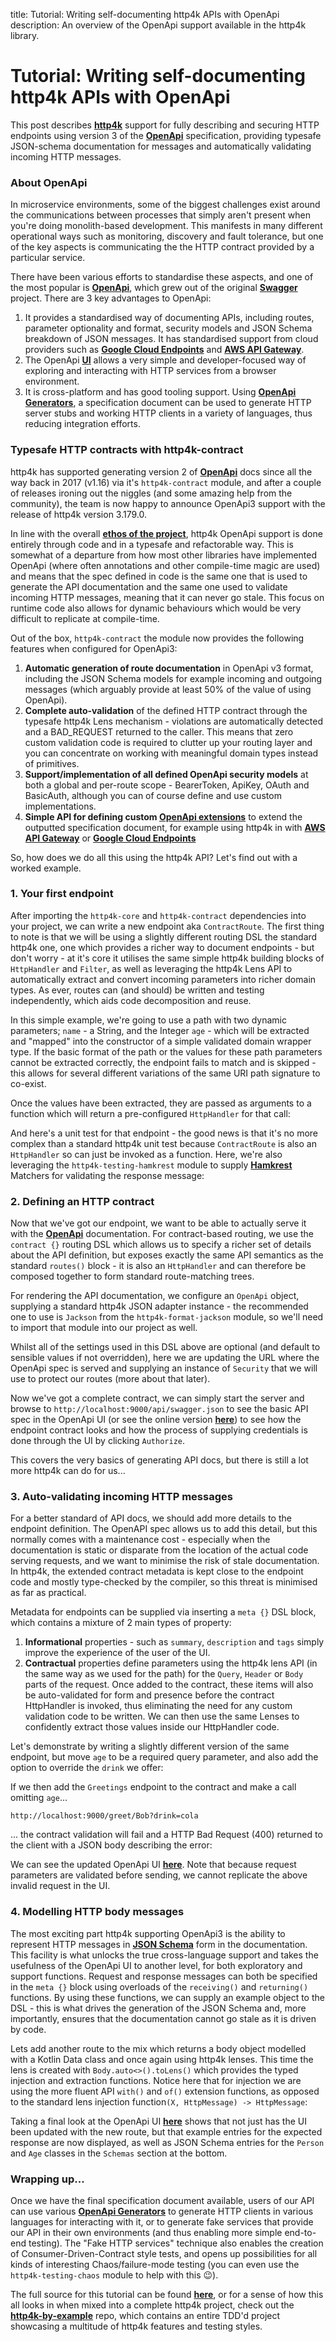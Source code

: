 title: Tutorial: Writing self-documenting http4k APIs with OpenApi
description: An overview of the OpenApi support available in the http4k library.

# Tutorial: Writing self-documenting http4k APIs with OpenApi

This post describes **[http4k]** support for fully describing and securing HTTP endpoints using version 3 of the **[OpenApi]** specification, providing typesafe JSON-schema documentation for messages and automatically validating incoming HTTP messages.

### About OpenApi
In microservice environments, some of the biggest challenges exist around the communications between processes that simply aren't present when you're doing monolith-based development. This manifests in many different operational ways such as monitoring, discovery and fault tolerance, but one of the key aspects is communicating the the HTTP contract provided by a particular service.

There have been various efforts to standardise these aspects, and one of the most popular is **[OpenApi]**, which grew out of the original **[Swagger]** project. There are 3 key advantages to OpenApi:

1. It provides a standardised way of documenting APIs, including routes, parameter optionality and format, security models and JSON Schema breakdown of JSON messages. It has standardised support from cloud providers such as **[Google Cloud Endpoints]** and **[AWS API Gateway]**.
1. The OpenApi **[UI](https://www.http4k.org/openapi3/)** allows a very simple and developer-focused way of exploring and interacting with HTTP services from a browser environment.
1. It is cross-platform and has good tooling support. Using **[OpenApi Generators]**, a specification document can be used to generate HTTP server stubs and working HTTP clients in a variety of languages, thus reducing integration efforts.

### Typesafe HTTP contracts with http4k-contract
http4k has supported generating version 2 of **[OpenApi]** docs since all the way back in 2017 (v1.16) via it's `http4k-contract` module, and after a couple of releases ironing out the niggles (and some amazing help from the community), the team is now happy to announce OpenApi3 support with the release of http4k version 3.179.0.

In line with the overall **[ethos of the project](/rationale)**, http4k OpenApi support is done entirely through code and in a typesafe and refactorable way. This is somewhat of a departure from how most other libraries have implemented OpenApi (where often annotations and other compile-time magic are used) and means that the spec defined in code is the same one that is used to generate the API documentation and the same one used to validate incoming HTTP messages, meaning that it can never go stale. This focus on runtime code also allows for dynamic behaviours which would be very difficult to replicate at compile-time.

Out of the box, `http4k-contract` the module now provides the following features when configured for OpenApi3:

1. **Automatic generation of route documentation** in OpenApi v3 format, including the JSON Schema models for example incoming and outgoing messages (which arguably provide at least 50% of the value of using OpenApi).
1. **Complete auto-validation** of the defined HTTP contract through the typesafe http4k Lens mechanism - violations are automatically detected and a BAD_REQUEST returned to the caller. This means that zero custom validation code is required to clutter up your routing layer and you can concentrate on working with meaningful domain types instead of primitives.
1. **Support/implementation of all defined OpenApi security models** at both a global and per-route scope - BearerToken, ApiKey, OAuth and BasicAuth, although you can of course define and use custom implementations.
1. **Simple API for defining custom [OpenApi extensions]** to extend the outputted specification document, for example using http4k in with **[AWS API Gateway]** or **[Google Cloud Endpoints]**

So, how does we do all this using the http4k API? Let's find out with a worked example. 

### 1. Your first endpoint
After importing the `http4k-core` and `http4k-contract` dependencies into your project, we can write a new endpoint aka `ContractRoute`. The first thing to note is that we will be using a slightly different routing DSL the standard http4k one, one which provides a richer way to document endpoints - but don't worry - at it's core it utilises the same simple http4k building blocks of `HttpHandler` and `Filter`, as well as leveraging the http4k Lens API to automatically extract and convert incoming  parameters into richer domain types. As ever, routes can (and should) be written and testing independently, which aids code decomposition and reuse. 

In this simple example, we're going to use a path with two dynamic parameters; `name` - a String, and the Integer `age` - which will be extracted and "mapped" into the constructor of a simple validated domain wrapper type. If the basic format of the path or the values for these path parameters cannot be extracted correctly, the endpoint fails to match and is skipped - this allows for several different variations of the same URI path signature to co-exist. 

Once the values have been extracted, they are passed as arguments to a function which will return a pre-configured `HttpHandler` for that call:

<script src="https://gist-it.appspot.com/https://github.com/http4k/http4k/blob/master/src/docs/tutorials/self_documenting_apis_with_openapi/1_route.kt"></script>

And here's a unit test for that endpoint - the good news is that it's no more complex than a standard http4k unit test because `ContractRoute` is also an `HttpHandler` so can just be invoked as a function. Here, we're also leveraging the `http4k-testing-hamkrest` module to supply **[Hamkrest]** Matchers for validating the response message:

<script src="https://gist-it.appspot.com/https://github.com/http4k/http4k/blob/master/src/docs/tutorials/self_documenting_apis_with_openapi/1_test.kt"></script>

### 2. Defining an HTTP contract
Now that we've got our endpoint, we want to be able to actually serve it with the **[OpenApi]** documentation. For contract-based routing, we use the `contract {}` routing DSL which allows us to specify a richer set of details about the API definition, but exposes exactly the same API semantics as the standard `routes()` block - it is also an `HttpHandler` and can therefore be composed together to form standard route-matching trees.

For rendering the API documentation, we configure an `OpenApi` object, supplying a standard http4k JSON adapter instance - the recommended one to use is `Jackson` from the `http4k-format-jackson` module, so we'll need to import that module into our project as well.

Whilst all of the settings used in this DSL above are optional (and default to sensible values if not overridden), here we are updating the URL where the OpenApi spec is served and supplying an instance of `Security` that we will use to protect our routes (more about that later). 

<script src="https://gist-it.appspot.com/https://github.com/http4k/http4k/blob/master/src/docs/tutorials/self_documenting_apis_with_openapi/2_app.kt"></script>

Now we've got a complete contract, we can simply start the server and browse to `http://localhost:9000/api/swagger.json` to see the basic API spec in the OpenApi UI (or see the online version **<a target="_blank" href="https://www.http4k.org/openapi3/?url=https%3A%2F%2Fraw.githubusercontent.com%2Fhttp4k%2Fhttp4k%2Fmaster%2Fsrc%2Fdocs%2Ftutorials%2Fself_documenting_apis_with_openapi%2F2_openapi.json">here</a>**) to see how the endpoint contract looks and how the process of supplying credentials is done through the UI by clicking `Authorize`. 

This covers the very basics of generating API docs, but there is still a lot more http4k can do for us...

### 3. Auto-validating incoming HTTP messages
For a better standard of API docs, we should add more details to the endpoint definition. The OpenAPI spec allows us to add this detail, but this normally comes with a maintenance cost - especially when the documentation is static or disparate from the location of the actual code serving requests, and we want to minimise the risk of stale documentation.
In http4k, the extended contract metadata is kept close to the endpoint code and mostly type-checked by the compiler, so this threat is minimised as far as practical. 

Metadata for endpoints can be supplied via inserting a `meta {}` DSL block, which contains a mixture of 2 main types of property: 

1. **Informational** properties - such as `summary`, `description` and `tags` simply improve the experience of the user of the UI.
1. **Contractual** properties define parameters using the http4k lens API (in the same way as we used for the path) for the `Query`, `Header` or `Body` parts of the request. Once added to the contract, these items will also be auto-validated for form and presence before the contract HttpHandler is invoked, thus eliminating the need for any custom validation code to be written. We can then use the same Lenses to confidently extract those values inside our HttpHandler code.

Let's demonstrate by writing a slightly different version of the same endpoint, but move `age` to be a required query parameter, and also add the option to override the `drink` we offer:

<script src="https://gist-it.appspot.com/https://github.com/http4k/http4k/blob/master/src/docs/tutorials/self_documenting_apis_with_openapi/3_route.kt"></script>

If we then add the `Greetings` endpoint to the contract and make a call omitting `age`...

```http://localhost:9000/greet/Bob?drink=cola```

... the contract validation will fail and a HTTP Bad Request (400) returned to the client with a JSON body describing the error:

<script src="https://gist-it.appspot.com/https://github.com/http4k/http4k/blob/master/src/docs/tutorials/self_documenting_apis_with_openapi/3_failure-response.http"></script>

We can see the updated OpenApi UI **<a target="_blank" href="https://www.http4k.org/openapi3/?url=https%3A%2F%2Fraw.githubusercontent.com%2Fhttp4k%2Fhttp4k%2Fmaster%2Fsrc%2Fdocs%2Ftutorials%2Fself_documenting_apis_with_openapi%2F3_openapi.json">here</a>**. Note that because request parameters are validated before sending, we cannot replicate the above invalid request in the UI.

### 4. Modelling HTTP body messages
The most exciting part http4k supporting OpenApi3 is the ability to represent HTTP messages in **[JSON Schema]** form in the documentation. This facility is what unlocks the true cross-language support and takes the usefulness of the OpenApi UI to another level, for both exploratory and support functions. Request and response messages can both be specified in the `meta {}` block using overloads of the `receiving()` and `returning()` functions. By using these functions, we can supply an example object to the DSL - this is what drives the generation of the JSON Schema and, more importantly, ensures that the documentation cannot go stale as it is driven by code.

Lets add another route to the mix which returns a body object modelled with a Kotlin Data class and once again using http4k lenses. This time the lens is created with `Body.auto<>().toLens()` which provides the typed injection and extraction functions. Notice here that for injection we are using the more fluent API  `with()` and `of()` extension functions, as opposed to the standard lens injection function`(X, HttpMessage) -> HttpMessage`:

<script src="https://gist-it.appspot.com/https://github.com/http4k/http4k/blob/master/src/docs/tutorials/self_documenting_apis_with_openapi/4_route.kt"></script>

Taking a final look at the OpenApi UI **<a target="_blank" href="https://www.http4k.org/openapi3/?url=https%3A%2F%2Fraw.githubusercontent.com%2Fhttp4k%2Fhttp4k%2Fmaster%2Fsrc%2Fdocs%2Ftutorials%2Fself_documenting_apis_with_openapi%2F4_openapi.json">here</a>** shows that not just has the UI been updated with the new route, but that example entries for the expected response are now displayed, as well as JSON Schema entries for the `Person` and `Age` classes in the `Schemas` section at the bottom.

### Wrapping up...
Once we have the final specification document available, users of our API can use various **[OpenApi Generators]** to generate HTTP clients in various languages for interacting with it, or to generate fake services that provide our API in their own environments (and thus enabling more simple end-to-end testing). The "Fake HTTP services" technique also enables the creation of Consumer-Driven-Contract style tests, and opens up possibilities for all kinds of interesting Chaos/failure-mode testing (you can even use the `http4k-testing-chaos` module to help with this 😉).

The full source for this tutorial can be found **[here](https://github.com/http4k/http4k/tree/master/src/docs/tutorials/self_documenting_apis_with_openapi/)**, or for a sense of how this all looks in when mixed into a complete http4k project, check out the **[http4k-by-example]** repo, which contains an entire TDD'd project showcasing a multitude of http4k features and testing styles.

[http4k]: http://github.com/http4k/http4k
[Swagger]: https://swagger.io
[Hamkrest]: https://github.com/npryce/hamkrest
[OpenApi]: https://www.openapis.org/
[JSON Schema]: https://json-schema.org/
[OpenApi Generators]: https://openapi-generator.tech
[OpenApi extensions]: https://swagger.io/docs/specification/openapi-extensions/
[AWS API Gateway]: https://docs.aws.amazon.com/apigateway/latest/developerguide/api-gateway-swagger-extensions.html
[Google Cloud Endpoints]: https://cloud.google.com/endpoints/docs/openapi/
[http4k-by-example]: https://github.com/http4k/http4k-by-example
